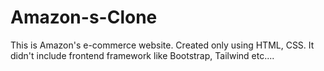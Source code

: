 # Amazon-s-Clone
This is Amazon's e-commerce website. Created only using HTML, CSS. It didn't include frontend framework like Bootstrap, Tailwind etc....  
